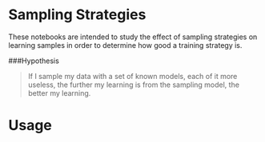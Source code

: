 Sampling Strategies
==============

These notebooks are intended to study the effect of sampling strategies on 
learning samples in order to determine how good a training strategy is.

###Hypothesis
> If I sample my data with a set of known models, each of it more useless, the
further my learning is from the sampling model, the better my learning.

# Usage
```ipython notebook
